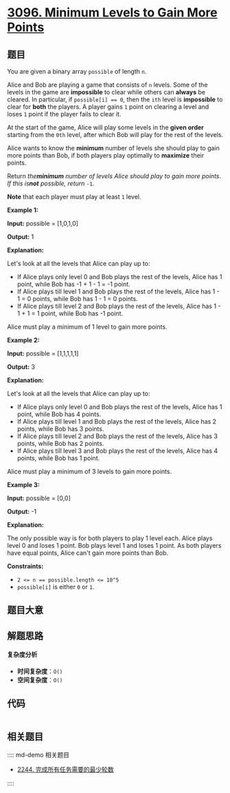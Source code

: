 # [3096. Minimum Levels to Gain More Points](https://leetcode.com/problems/minimum-levels-to-gain-more-points/)

## 题目

You are given a binary array `possible` of length `n`.

Alice and Bob are playing a game that consists of `n` levels. Some of the
levels in the game are **impossible** to clear while others can **always** be
cleared. In particular, if `possible[i] == 0`, then the `ith` level is
**impossible** to clear for **both** the players. A player gains `1` point on
clearing a level and loses `1` point if the player fails to clear it.

At the start of the game, Alice will play some levels in the **given order**
starting from the `0th` level, after which Bob will play for the rest of the
levels.

Alice wants to know the **minimum** number of levels she should play to gain
more points than Bob, if both players play optimally to **maximize** their
points.

Return _the**minimum** number of levels Alice should play to gain more
points_. _If this is**not** possible, return_ `-1`.

**Note** that each player must play at least `1` level.

**Example 1:**

**Input:** possible = [1,0,1,0]

**Output:** 1

**Explanation:**

Let's look at all the levels that Alice can play up to:

- If Alice plays only level 0 and Bob plays the rest of the levels, Alice has 1 point, while Bob has -1 + 1 - 1 = -1 point.
- If Alice plays till level 1 and Bob plays the rest of the levels, Alice has 1 - 1 = 0 points, while Bob has 1 - 1 = 0 points.
- If Alice plays till level 2 and Bob plays the rest of the levels, Alice has 1 - 1 + 1 = 1 point, while Bob has -1 point.

Alice must play a minimum of 1 level to gain more points.

**Example 2:**

**Input:** possible = [1,1,1,1,1]

**Output:** 3

**Explanation:**

Let's look at all the levels that Alice can play up to:

- If Alice plays only level 0 and Bob plays the rest of the levels, Alice has 1 point, while Bob has 4 points.
- If Alice plays till level 1 and Bob plays the rest of the levels, Alice has 2 points, while Bob has 3 points.
- If Alice plays till level 2 and Bob plays the rest of the levels, Alice has 3 points, while Bob has 2 points.
- If Alice plays till level 3 and Bob plays the rest of the levels, Alice has 4 points, while Bob has 1 point.

Alice must play a minimum of 3 levels to gain more points.

**Example 3:**

**Input:** possible = [0,0]

**Output:** -1

**Explanation:**

The only possible way is for both players to play 1 level each. Alice plays
level 0 and loses 1 point. Bob plays level 1 and loses 1 point. As both
players have equal points, Alice can't gain more points than Bob.

**Constraints:**

- `2 <= n == possible.length <= 10^5`
- `possible[i]` is either `0` or `1`.

## 题目大意

## 解题思路

#### 复杂度分析

- **时间复杂度**：`O()`
- **空间复杂度**：`O()`

## 代码

```javascript

```

## 相关题目

:::: md-demo 相关题目

- [2244. 完成所有任务需要的最少轮数](https://leetcode.com/problems/minimum-rounds-to-complete-all-tasks)

::::
